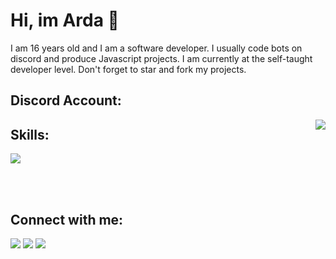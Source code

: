 <h1>Hi, im Arda 👋

</h1>
I am 16 years old and I am a software developer. I usually code bots on discord and produce Javascript projects. I am currently at the self-taught developer level. Don't forget to star and fork my projects.

## Discord Account:
<a href="https://discord.com/users/920366542531743797"><img align="right" src="https://lanyard-profile-readme.vercel.app/api/920366542531743797"></a>



## Skills:
<img src="https://skillicons.dev/icons?i=js,ts,html,css,php,nodejs,express,mongodb,firebase&theme=dark" />
</div>

<br></br>

## Connect with me:
<div>
   <a href="https://instagram.com/"><img src="https://skillicons.dev/icons?i=instagram&theme=dark" /></a>
   <a href="https://twitter.com/"><img src="https://skillicons.dev/icons?i=twitter&theme=dark" /></a>
   <a href="https://discord.com/users/920366542531743797"><img src="https://skillicons.dev/icons?i=discord&theme=dark" /></a>
   <a href="https://youtube.com/:<img src"https://skillicons.dev/icons?i=youtube&theme=dark" /> </a>
</div>

